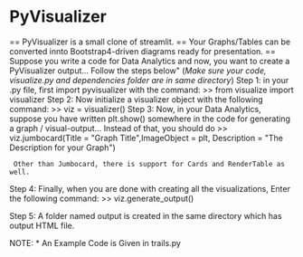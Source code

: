 # PyVisualizer

== PyVisualizer is a small clone of streamlit.
== Your Graphs/Tables can be converted innto Bootstrap4-driven diagrams
   ready for presentation.
== Suppose you write a code for Data Analytics and now, you want to create
   a PyVisualizer output... Follow the steps below"
   (*Make sure your code, visualize.py and dependencies folder are in same directory*)
   Step 1:
     in your .py file, first import pyvisualizer with the command:
	>> from visualize import visualizer
   Step 2:
     Now initialize a visualizer object with the following command:
        >> viz = visualizer()
   Step 3:
     Now, in your Data Analytics, suppose you have written plt.show()
     somewhere in the code for generating a graph / visual-output...
     Instead of that, you should do 
     >> viz.jumbocard(Title = "Graph Title",ImageObject = plt, Description = "The Description for your Graph")
     
     Other than Jumbocard, there is support for Cards and RenderTable as well.
  
   Step 4:
     Finally, when you are done with creating all the visualizations,
     Enter the following command:
     >> viz.generate_output()
   
   Step 5:
     A folder named output is created in the same directory which has output HTML
     file.


NOTE: * An Example Code is Given in trails.py
